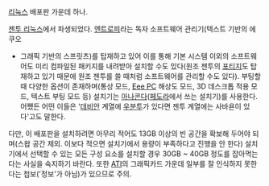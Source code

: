 [리눅스](%EB%A6%AC%EB%88%85%EC%8A%A4.md) 배포판 가운데 하나.

[젠투 리눅스](%EC%A0%A0%ED%88%AC%20%EB%A6%AC%EB%88%85%EC%8A%A4.md)에서 파생되었다.
[엔트로피](%EC%97%94%ED%8A%B8%EB%A1%9C%ED%94%BC.md)라는 독자 소프트웨어 관리기(텍스트 기반의 에쿠오
+ 그래픽 기반의 스프릿츠)를 탑재하고 있어 이를 통해 기본 시스템 이외의 소프트웨어도 미리 컴파일된 패키지를 내려받아 설치할 수도
있다(원조 젠투의 [포티지](%ED%8F%AC%ED%8B%B0%EC%A7%80.md)도 탑재하고 있기 때문에 원조 젠투를 쓸 때처럼
소프트웨어를 관리할 수도 있다). 부팅할 때 다양한 옵션이 존재하며(통상 모드, [Eee PC](Eee%20PC.md) 해상도 모드,
3D 데스크톱 적용 모드, 텍스트 부팅 모드 등) 설치기는 [아나콘다](%EC%95%84%EB%82%98%EC%BD%98%EB%8B%A4.md)([페도라](%ED%8E%98%EB%8F%84%EB%9D%BC.md)에서 쓰는 설치기)를 사용한다. 어쨌든 어떤 이들은
'[데비안](%EB%8D%B0%EB%B9%84%EC%95%88.md) 계열에
[우분투](%EC%9A%B0%EB%B6%84%ED%88%AC.md)가 있다면 젠투 계열에는 사바욘이 있다'고도 말한다.

다만, 이 배포판을 설치하려면 아무리 적어도 13GB 이상의 빈 공간을 확보해 두어야 되며(스왑 공간 제외. 이보다 적으면 설치기에서 용량이
부족하다고 진행을 안 한다) 설치기에서 선택할 수 있는 모든 구성 요소를 설치할 경우 30GB ~ 40GB 정도를 잡아먹는다는 사실을
숙지하기 바란다. 또한 [ATI](ATI.md)의 그래픽카드 가운데 일부를 잘 인식하지 못한다는 첩보('정보'가 아님)가 있으므로
주의.

